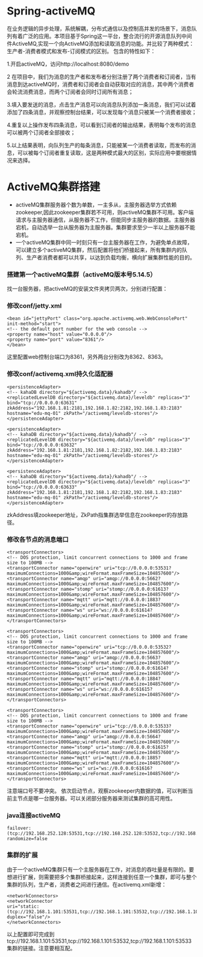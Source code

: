 # Spring-activeMQ
  在业务逻辑的异步处理，系统解耦，分布式通信以及控制高并发的场景下，消息队列有着广泛的应用。本项目基于Spring这一平台，整合流行的开源消息队列中间件ActiveMQ,实现一个向ActiveMQ添加和读取消息的功能。并比较了两种模式：生产者-消费者模式和发布-订阅模式的区别。
包含的特性如下：  
  
1.开启activeMQ，访问http://localhost:8080/demo 

2 在项目中，我们为消息的生产者和发布者分别注册了两个消费者和订阅者，当有消息到达activeMQ时，消费者和订阅者会自动获取对应的消息，其中两个消费者会轮流消费消息，而两个订阅者会同时订阅所有消息；

 
3.填入要发送的消息，点击生产消息可以向消息队列添加一条消息，我们可以试着添加了四条消息，并观察控制台结果，可以发现每个消息只被某一个消费者接收； 

 
4.重复以上操作发布四条消息，可以看到订阅者的输出结果，表明每个发布的消息可以被两个订阅者全部接收；
 
   
5.以上结果表明，向队列生产的每条消息，只能被某一个消费者读取，而发布的消息，可以被每个订阅者重复读取，这是两种模式最大的区别，实际应用中要根据情况来选择。


# ActiveMQ集群搭建


- activeMQ集群服务器个数为单数，一主多从，主服务器选举方式依赖zookeeper,因此zookeeper集群若不可用，则activeMQ集群不可用。客户端请求与主服务器通信，从服务器不工作，但能同步主服务器的数据。主服务器宕机，自动选举一台从服务器为主服务器。集群要求至少一半以上服务器不能宕机。
- 一个activeMQ集群中同一时刻只有一台主服务器在工作，为避免单点故障，可以建立多个activeMQ集群，然后配置将他们桥接起来，所有集群内的队列、生产者消费者都可以共享，以达到负载均衡，横向扩展集群性能的目的。
### 搭建第一个activeMQ集群（activeMQ版本号5.14.5）
找一台服务器，把activeMQ的安装文件夹拷贝两次，分别进行配置：
### 修改conf/jetty.xml
```
<bean id="jettyPort" class="org.apache.activemq.web.WebConsolePort" init-method="start">
<!-- the default port number for the web console -->
<property name="host" value="0.0.0.0"/>
<property name="port" value="8361"/>
</bean>
```
这里配置web控制台端口为8361，另外两台分别改为8362、8363。
### 修改conf/activemq.xml持久化适配器
```
<persistenceAdapter>
<!-- kahaDB directory="${activemq.data}/kahadb"/ -->
<replicatedLevelDB directory="${activemq.data}/leveldb" replicas="3" bind="tcp://0.0.0.0:63631" zkAddress="192.168.1.81:2181,192.168.1.82:2182,192.168.1.83:2183" hostname="edu-mq-01" zkPath="/activemq/leveldb-stores"/>
</persistenceAdapter>
```
```
<persistenceAdapter>
<!-- kahaDB directory="${activemq.data}/kahadb"/ -->
<replicatedLevelDB directory="${activemq.data}/leveldb" replicas="3" bind="tcp://0.0.0.0:63632"
zkAddress="192.168.1.81:2181,192.168.1.82:2182,192.168.1.83:2183" hostname="edu-mq-01" zkPath="/activemq/leveldb-stores"/>
</persistenceAdapter>
```
```
<persistenceAdapter>
<!-- kahaDB directory="${activemq.data}/kahadb"/ -->
<replicatedLevelDB directory="${activemq.data}/leveldb" replicas="3" bind="tcp://0.0.0.0:63633"
zkAddress="192.168.1.81:2181,192.168.1.82:2182,192.168.1.83:2183" hostname="edu-mq-01" zkPath="/activemq/leveldb-stores"/>
</persistenceAdapter>
```
zkAddress填zookeeper地址，ZkPath指集群选举信息在zookeeper的存放路径。
### 修改各节点的消息端口
```
<transportConnectors>
<!-- DOS protection, limit concurrent connections to 1000 and frame size to 100MB -->
<transportConnector name="openwire" uri="tcp://0.0.0.0:53531?maximumConnections=1000&amp;wireFormat.maxFrameSize=104857600"/>
<transportConnector name="amqp" uri="amqp://0.0.0.0:5662?maximumConnections=1000&amp;wireFormat.maxFrameSize=104857600"/>
<transportConnector name="stomp" uri="stomp://0.0.0.0:61613?maximumConnections=1000&amp;wireFormat.maxFrameSize=104857600"/>
<transportConnector name="mqtt" uri="mqtt://0.0.0.0:1883?maximumConnections=1000&amp;wireFormat.maxFrameSize=104857600"/>
<transportConnector name="ws" uri="ws://0.0.0.0:61614?maximumConnections=1000&amp;wireFormat.maxFrameSize=104857600"/>
</transportConnectors>
```
```
<transportConnectors>
<!-- DOS protection, limit concurrent connections to 1000 and frame size to 100MB -->
<transportConnector name="openwire" uri="tcp://0.0.0.0:53532?maximumConnections=1000&amp;wireFormat.maxFrameSize=104857600"/>
<transportConnector name="amqp" uri="amqp://0.0.0.0:5663?maximumConnections=1000&amp;wireFormat.maxFrameSize=104857600"/>
<transportConnector name="stomp" uri="stomp://0.0.0.0:61614?maximumConnections=1000&amp;wireFormat.maxFrameSize=104857600"/>
<transportConnector name="mqtt" uri="mqtt://0.0.0.0:1884?maximumConnections=1000&amp;wireFormat.maxFrameSize=104857600"/>
<transportConnector name="ws" uri="ws://0.0.0.0:61615?maximumConnections=1000&amp;wireFormat.maxFrameSize=104857600"/>
</transportConnectors>
```
```
<transportConnectors>
<!-- DOS protection, limit concurrent connections to 1000 and frame size to 100MB -->
<transportConnector name="openwire" uri="tcp://0.0.0.0:53533?maximumConnections=1000&amp;wireFormat.maxFrameSize=104857600"/>
<transportConnector name="amqp" uri="amqp://0.0.0.0:5664?maximumConnections=1000&amp;wireFormat.maxFrameSize=104857600"/>
<transportConnector name="stomp" uri="stomp://0.0.0.0:61615?maximumConnections=1000&amp;wireFormat.maxFrameSize=104857600"/>
<transportConnector name="mqtt" uri="mqtt://0.0.0.0:1885?maximumConnections=1000&amp;wireFormat.maxFrameSize=104857600"/>
<transportConnector name="ws" uri="ws://0.0.0.0:61616?maximumConnections=1000&amp;wireFormat.maxFrameSize=104857600"/>
</transportConnectors>
```
注意端口号不要冲突。
依次启动节点，观察zookeeper内数据的值，可以判断当前主节点是哪一台服务器。可以关闭部分服务器来测试集群的高可用性。
### java连接activeMQ
```
failover:(tcp://192.168.252.128:53531,tcp://192.168.252.128:53532,tcp://192.168.252.128:53533)?randomize=false
```
### 集群的扩展
由于一个activeMQ集群只有一个主服务器在工作，对消息的吞吐量是有限的。要想进行扩展，则需要把多个集群桥接起来，这样连接到任意一个集群，即可与整个集群的队列，生产者，消费者之间进行通信。在activemq.xml新增：
```
<networkConnectors>
<networkConnector
uri="static:(tcp://192.168.1.101:53531,tcp://192.168.1.101:53532,tcp://192.168.1.101:53533)"
duplex="false"/>
</networkConnectors>
```
以上配置即可完成到tcp://192.168.1.101:53531,tcp://192.168.1.101:53532,tcp://192.168.1.101:53533集群的链接。注意要相互配。
